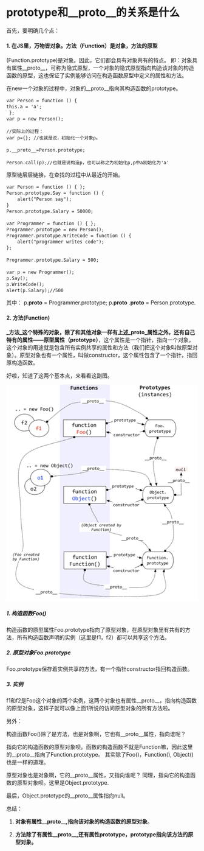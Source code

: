 # prototype和__proto__的关系是什么

首先，要明确几个点：

#### 1. 在JS里，万物皆对象。方法（Function）是对象，方法的原型

(Function.prototype)是对象。因此，它们都会具有对象共有的特点。
即：对象具有属性__proto__，可称为隐式原型，一个对象的隐式原型指向构造该对象的构造函数的原型，这也保证了实例能够访问在构造函数原型中定义的属性和方法。

在new一个对象的过程中，对象的__proto__指向其构造函数的prototype。

```
var Person = function () {
this.a = 'a';
 };
var p = new Person();

//实际上的过程：
var p={}; //也就是说，初始化一个对象p。

p.__proto__=Person.prototype;

Person.call(p);//也就是说构造p，也可以称之为初始化p,p中a初始化为'a'

```

原型链层层链接，在查找的过程中从最近的开始。
```
var Person = function () { };
Person.prototype.Say = function () {
    alert("Person say");
}
Person.prototype.Salary = 50000;
 
var Programmer = function () { };
Programmer.prototype = new Person();
Programmer.prototype.WriteCode = function () {
    alert("programmer writes code");
};
 
Programmer.prototype.Salary = 500;
 
var p = new Programmer();
p.Say();
p.WriteCode();
alert(p.Salary);//500

```
其中：
p.__proto__ = Programmer.prototype;
p.__proto__ .__proto__  = Person.prototype.


#### 2. 方法(Function)

**_方法_这个特殊的对象，除了和其他对象一样有上述_proto_属性之外，还有自己特有的属性——原型属性（prototype）**，这个属性是一个指针，指向一个对象，这个对象的用途就是包含所有实例共享的属性和方法（我们把这个对象叫做原型对象）。原型对象也有一个属性，叫做constructor，这个属性包含了一个指针，指回原构造函数。

好啦，知道了这两个基本点，来看看这副图。

![](/image/1.1-1.png)

##### 1. 构造函数Foo()
构造函数的原型属性Foo.prototype指向了原型对象，在原型对象里有共有的方法，所有构造函数声明的实例（这里是f1，f2）都可以共享这个方法。

##### 2. 原型对象Foo.prototype
Foo.prototype保存着实例共享的方法，有一个指针constructor指回构造函数。

##### 3. 实例
f1和f2是Foo这个对象的两个实例，这两个对象也有属性__proto__，指向构造函数的原型对象，这样子就可以像上面1所说的访问原型对象的所有方法啦。

另外：

构造函数Foo()除了是方法，也是对象啊，它也有__proto__属性，指向谁呢？

指向它的构造函数的原型对象呗。函数的构造函数不就是Function嘛，因此这里的__proto__指向了Function.prototype。
其实除了Foo()，Function(), Object()也是一样的道理。

原型对象也是对象啊，它的__proto__属性，又指向谁呢？
同理，指向它的构造函数的原型对象呗。这里是Object.prototype.

最后，Object.prototype的__proto__属性指向null。

总结：
1. **对象有属性__proto__,指向该对象的构造函数的原型对象**。

2. **方法除了有属性__proto__,还有属性prototype，prototype指向该方法的原型对象。**